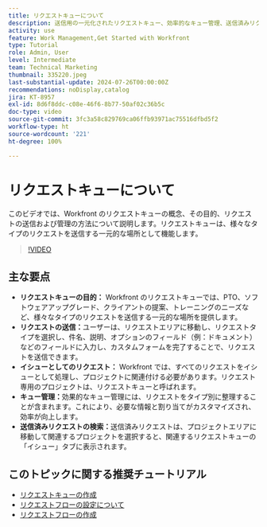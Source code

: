 ```yaml
---
title: リクエストキューについて
description: 送信用の一元化されたリクエストキュー、効率的なキュー管理、送信済みリクエストへの簡単なアクセスにより、Workfront での操作を効率化し、プロジェクトワークフローを改善します。
activity: use
feature: Work Management,Get Started with Workfront
type: Tutorial
role: Admin, User
level: Intermediate
team: Technical Marketing
thumbnail: 335220.jpeg
last-substantial-update: 2024-07-26T00:00:00Z
recommendations: noDisplay,catalog
jira: KT-8957
exl-id: 8d6f8ddc-c08e-46f6-8b77-50af02c36b5c
doc-type: video
source-git-commit: 3fc3a58c829769ca06ffb93971ac75516dfbd5f2
workflow-type: ht
source-wordcount: '221'
ht-degree: 100%

---
```


# リクエストキューについて

このビデオでは、Workfront のリクエストキューの概念、その目的、リクエストの送信および管理の方法について説明します。リクエストキューは、様々なタイプのリクエストを送信する一元的な場所として機能します。

>[!VIDEO](https://video.tv.adobe.com/v/3447011/?quality=12&learn=on&enablevpops&captions=jpn)

## 主な要点

* **リクエストキューの目的：** Workfront のリクエストキューでは、PTO、ソフトウェアアップグレード、クライアントの提案、トレーニングのニーズなど、様々なタイプのリクエストを送信する一元的な場所を提供します。
* **リクエストの送信：**&#x200B;ユーザーは、リクエストエリアに移動し、リクエストタイプを選択し、件名、説明、オプションのフィールド（例：ドキュメント）などのフィールドに入力し、カスタムフォームを完了することで、リクエストを送信できます。
* **イシューとしてのリクエスト：** Workfront では、すべてのリクエストをイシューとして処理し、プロジェクトに関連付ける必要があります。リクエスト専用のプロジェクトは、リクエストキューと呼ばれます。
* **キュー管理：**&#x200B;効果的なキュー管理には、リクエストをタイプ別に整理することが含まれます。これにより、必要な情報と割り当てがカスタマイズされ、効率が向上します。
* **送信済みリクエストの検索：**&#x200B;送信済みリクエストは、プロジェクトエリアに移動して関連するプロジェクトを選択すると、関連するリクエストキューの「イシュー」タブに表示されます。


## このトピックに関する推奨チュートリアル

* [リクエストキューの作成](/help/manage-work/request-queues/create-a-request-queue.md)
* [リクエストフローの設定について](/help/manage-work/request-queues/understand-settings-for-a-flow-request.md)
* [リクエストフローの作成](/help/manage-work/request-queues/create-a-request-flow.md)

